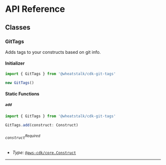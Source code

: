 # API Reference <a name="API Reference"></a>



## Classes <a name="Classes"></a>

### GitTags <a name="@wheatstalk/cdk-git-tags.GitTags"></a>

Adds tags to your constructs based on git info.

#### Initializer <a name="@wheatstalk/cdk-git-tags.GitTags.Initializer"></a>

```typescript
import { GitTags } from '@wheatstalk/cdk-git-tags'

new GitTags()
```


#### Static Functions <a name="Static Functions"></a>

##### `add` <a name="@wheatstalk/cdk-git-tags.GitTags.add"></a>

```typescript
import { GitTags } from '@wheatstalk/cdk-git-tags'

GitTags.add(construct: Construct)
```

###### `construct`<sup>Required</sup> <a name="@wheatstalk/cdk-git-tags.GitTags.parameter.construct"></a>

- *Type:* [`@aws-cdk/core.Construct`](#@aws-cdk/core.Construct)

---




